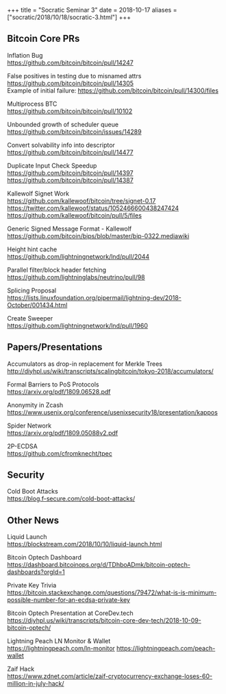 +++
title = "Socratic Seminar 3"
date = 2018-10-17
aliases = ["socratic/2018/10/18/socratic-3.html"]
+++


## Bitcoin Core PRs

Inflation Bug  
<https://github.com/bitcoin/bitcoin/pull/14247>

False positives in testing due to misnamed attrs  
<https://github.com/bitcoin/bitcoin/pull/14305>  
Example of initial failure: <https://github.com/bitcoin/bitcoin/pull/14300/files>

Multiprocess BTC  
<https://github.com/bitcoin/bitcoin/pull/10102>

Unbounded growth of scheduler queue  
<https://github.com/bitcoin/bitcoin/issues/14289>

Convert solvability info into descriptor  
<https://github.com/bitcoin/bitcoin/pull/14477>

Duplicate Input Check Speedup  
<https://github.com/bitcoin/bitcoin/pull/14397>  
<https://github.com/bitcoin/bitcoin/pull/14387>

Kallewolf Signet Work  
<https://github.com/kallewoof/bitcoin/tree/signet-0.17>  
<https://twitter.com/kallewoof/status/1052466600438247424>   
<https://github.com/kallewoof/bitcoin/pull/5/files>

Generic Signed Message Format - Kallewolf  
<https://github.com/bitcoin/bips/blob/master/bip-0322.mediawiki>

Height hint cache  
<https://github.com/lightningnetwork/lnd/pull/2044>

Parallel filter/block header fetching  
<https://github.com/lightninglabs/neutrino/pull/98>

Splicing Proposal  
<https://lists.linuxfoundation.org/pipermail/lightning-dev/2018-October/001434.html>

Create Sweeper  
<https://github.com/lightningnetwork/lnd/pull/1960>


## Papers/Presentations

Accumulators as drop-in replacement for Merkle Trees  
http://diyhpl.us/wiki/transcripts/scalingbitcoin/tokyo-2018/accumulators/

Formal Barriers to PoS Protocols  
<https://arxiv.org/pdf/1809.06528.pdf>

Anonymity in Zcash  
<https://www.usenix.org/conference/usenixsecurity18/presentation/kappos>

Spider Network  
<https://arxiv.org/pdf/1809.05088v2.pdf>

2P-ECDSA  
<https://github.com/cfromknecht/tpec>


## Security

Cold Boot Attacks  
<https://blog.f-secure.com/cold-boot-attacks/>


## Other News

Liquid Launch  
<https://blockstream.com/2018/10/10/liquid-launch.html>

Bitcoin Optech Dashboard  
<https://dashboard.bitcoinops.org/d/TDhboADmk/bitcoin-optech-dashboards?orgId=1>

Private Key Trivia  
<https://bitcoin.stackexchange.com/questions/79472/what-is-is-minimum-possible-number-for-an-ecdsa-private-key>

Bitcoin Optech Presentation at CoreDev.tech  
<https://diyhpl.us/wiki/transcripts/bitcoin-core-dev-tech/2018-10-09-bitcoin-optech/>

Lightning Peach LN Monitor & Wallet  
<https://lightningpeach.com/ln-monitor>
<https://lightningpeach.com/peach-wallet>

Zaif Hack  
<https://www.zdnet.com/article/zaif-cryptocurrency-exchange-loses-60-million-in-july-hack/>